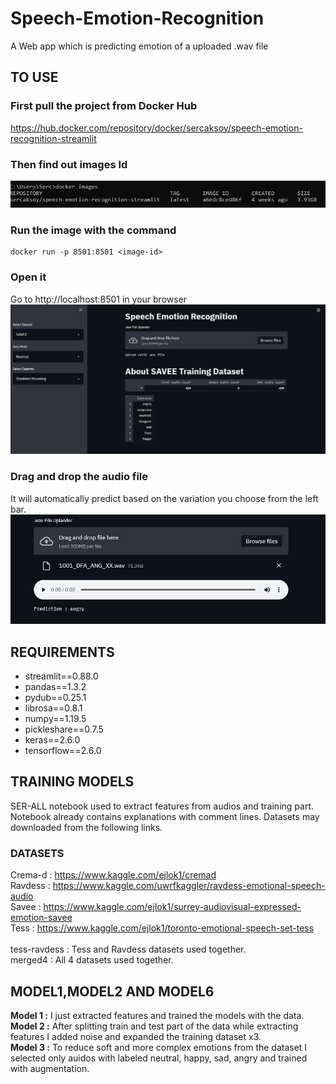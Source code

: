 # Speech-Emotion-Recognition
A Web app which is predicting emotion of a uploaded .wav file

## TO USE
### First pull the project from Docker Hub
https://hub.docker.com/repository/docker/sercaksoy/speech-emotion-recognition-streamlit

### Then find out images Id
<img src="https://github.com/sercaksoy/Speech-Emotion-Recognition/blob/main/ss/3.jpeg">

### Run the image with the command
```
docker run -p 8501:8501 <image-id>
```
### Open it
Go to  http://localhost:8501 in your browser
<img src="https://github.com/sercaksoy/Speech-Emotion-Recognition/blob/main/ss/1.jpeg">

### Drag and drop the audio file
It will automatically predict based on the variation you choose from the left bar.
<img src="https://github.com/sercaksoy/Speech-Emotion-Recognition/blob/main/ss/2.jpeg">

## REQUIREMENTS
- streamlit==0.88.0
- pandas==1.3.2
- pydub==0.25.1
- librosa==0.8.1
- numpy==1.19.5
- pickleshare==0.7.5
- keras==2.6.0
- tensorflow==2.6.0

## TRAINING MODELS
SER-ALL notebook used to extract features from audios and training part. Notebook already contains explanations with comment lines. Datasets may downloaded from the following links.

### DATASETS
Crema-d : https://www.kaggle.com/ejlok1/cremad </br>
Ravdess : https://www.kaggle.com/uwrfkaggler/ravdess-emotional-speech-audio </br>
Savee   : https://www.kaggle.com/ejlok1/surrey-audiovisual-expressed-emotion-savee </br>
Tess    : https://www.kaggle.com/ejlok1/toronto-emotional-speech-set-tess </br>
</br>
tess-ravdess : Tess and Ravdess datasets used together. </br>
merged4      : All 4 datasets used together. </br>

## MODEL1,MODEL2 AND MODEL6
**Model 1 :** I just extracted features and trained the models with the data. </br>
**Model 2 :** After splitting train and test part of the data while extracting features I added noise and expanded the training dataset x3. </br>
**Model 3 :** To reduce soft and more complex emotions from the dataset I selected only auidos with labeled neutral, happy, sad, angry and trained with augmentation. </br>
